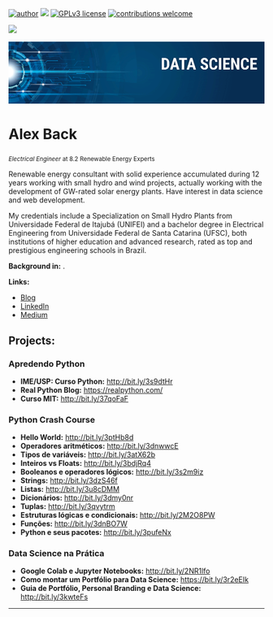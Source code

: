 [![author](https://img.shields.io/badge/author-clasenback-red.svg)](https://www.linkedin.com/in/alexback) [![](https://img.shields.io/badge/python-3.7+-blue.svg)](https://www.python.org/downloads/release/python-365/) [![GPLv3 license](https://img.shields.io/badge/License-GPLv3-blue.svg)](http://perso.crans.org/besson/LICENSE.html) [![contributions welcome](https://img.shields.io/badge/contributions-welcome-brightgreen.svg?style=flat)](https://github.com/clasenback)

<img src="https://projecteuler.net/profile/clasen.back.eng.png">

<p align="center">
  <img src="banner.png" >
</p>

# Alex Back
<sub>*Electrical Engineer* at 8.2 Renewable Energy Experts</sub>

Renewable energy consultant with solid experience accumulated during 12 years working with small hydro and wind projects, actually working with the development of GW-rated solar energy plants. Have interest in data science and web development. 

My credentials include a Specialization on Small Hydro Plants from Universidade Federal de Itajubá (UNIFEI) and a bachelor degree in Electrical Engineering from Universidade Federal de Santa Catarina (UFSC), both institutions of higher education and advanced research, rated as top and prestigious engineering schools in Brazil.

**Background in:** .

**Links:**
* [Blog](http://sigmoidal.ai)
* [LinkedIn](https://www.linkedin.com/in/alexback)
* [Medium](https://www.medium.com)


## Projects:

### Apredendo Python ###
* **IME/USP: Curso Python:** http://bit.ly/3s9dtHr
* **Real Python Blog:** https://realpython.com/
* **Curso MIT:** http://bit.ly/37qoFaF 

### Python Crash Course ###
* **Hello World:** http://bit.ly/3ptHb8d
* **Operadores aritméticos:** http://bit.ly/3dnwwcE
* **Tipos de variáveis:** http://bit.ly/3atX62b
* **Inteiros vs Floats:** http://bit.ly/3bdjRq4
* **Booleanos e operadores lógicos:** http://bit.ly/3s2m9iz
* **Strings:** http://bit.ly/3dzS46f
* **Listas:** http://bit.ly/3u8cDMM
* **Dicionários:** http://bit.ly/3dmy0nr
* **Tuplas:** http://bit.ly/3qvytrm
* **Estruturas lógicas e condicionais:** http://bit.ly/2M2O8PW
* **Funções:** http://bit.ly/3dnBO7W
* **Python e seus pacotes:** http://bit.ly/3pufeNx

### Data Science na Prática ###
* **Google Colab e Jupyter Notebooks:** http://bit.ly/2NR1lfo
* **Como montar um Portfólio para Data Science:** https://bit.ly/3r2eEIk
* **Guia de Portfólio, Personal Branding e Data Science:** http://bit.ly/3kwteFs

---




